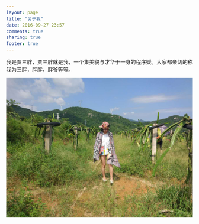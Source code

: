 ```yaml
---
layout: page
title: "关于我"
date: 2016-09-27 23:57
comments: true
sharing: true
footer: true
---
```


我是贾三胖，贾三胖就是我，一个集美貌与才华于一身的程序媛。大家都亲切的称我为三胖，胖胖，胖爷等等。

![](/images/me.jpg)
